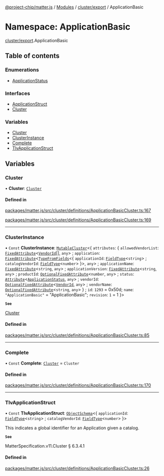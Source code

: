 [@project-chip/matter.js](../README.md) / [Modules](../modules.md) / [cluster/export](cluster_export.md) / ApplicationBasic

# Namespace: ApplicationBasic

[cluster/export](cluster_export.md).ApplicationBasic

## Table of contents

### Enumerations

- [ApplicationStatus](../enums/cluster_export.ApplicationBasic.ApplicationStatus.md)

### Interfaces

- [ApplicationStruct](../interfaces/cluster_export.ApplicationBasic.ApplicationStruct.md)
- [Cluster](../interfaces/cluster_export.ApplicationBasic.Cluster.md)

### Variables

- [Cluster](cluster_export.ApplicationBasic.md#cluster)
- [ClusterInstance](cluster_export.ApplicationBasic.md#clusterinstance)
- [Complete](cluster_export.ApplicationBasic.md#complete)
- [TlvApplicationStruct](cluster_export.ApplicationBasic.md#tlvapplicationstruct)

## Variables

### Cluster

• **Cluster**: [`Cluster`](../interfaces/cluster_export.ApplicationBasic.Cluster.md)

#### Defined in

[packages/matter.js/src/cluster/definitions/ApplicationBasicCluster.ts:167](https://github.com/project-chip/matter.js/blob/558e12c94a201592c28c7bc0743705360b3e5ca6/packages/matter.js/src/cluster/definitions/ApplicationBasicCluster.ts#L167)

[packages/matter.js/src/cluster/definitions/ApplicationBasicCluster.ts:169](https://github.com/project-chip/matter.js/blob/558e12c94a201592c28c7bc0743705360b3e5ca6/packages/matter.js/src/cluster/definitions/ApplicationBasicCluster.ts#L169)

___

### ClusterInstance

• `Const` **ClusterInstance**: [`MutableCluster`](../interfaces/cluster_export.MutableCluster-1.md)\<\{ `attributes`: \{ `allowedVendorList`: [`FixedAttribute`](../interfaces/cluster_export.FixedAttribute.md)\<[`VendorId`](datatype_export.md#vendorid)[], `any`\> ; `application`: [`FixedAttribute`](../interfaces/cluster_export.FixedAttribute.md)\<[`TypeFromFields`](tlv_export.md#typefromfields)\<\{ `applicationId`: [`FieldType`](../interfaces/tlv_export.FieldType.md)\<`string`\> ; `catalogVendorId`: [`FieldType`](../interfaces/tlv_export.FieldType.md)\<`number`\>  }\>, `any`\> ; `applicationName`: [`FixedAttribute`](../interfaces/cluster_export.FixedAttribute.md)\<`string`, `any`\> ; `applicationVersion`: [`FixedAttribute`](../interfaces/cluster_export.FixedAttribute.md)\<`string`, `any`\> ; `productId`: [`OptionalFixedAttribute`](../interfaces/cluster_export.OptionalFixedAttribute.md)\<`number`, `any`\> ; `status`: [`Attribute`](../interfaces/cluster_export.Attribute.md)\<[`ApplicationStatus`](../enums/cluster_export.ApplicationBasic.ApplicationStatus.md), `any`\> ; `vendorId`: [`OptionalFixedAttribute`](../interfaces/cluster_export.OptionalFixedAttribute.md)\<[`VendorId`](datatype_export.md#vendorid), `any`\> ; `vendorName`: [`OptionalFixedAttribute`](../interfaces/cluster_export.OptionalFixedAttribute.md)\<`string`, `any`\>  } ; `id`: ``1293`` = 0x50d; `name`: ``"ApplicationBasic"`` = "ApplicationBasic"; `revision`: ``1`` = 1 }\>

**`See`**

[Cluster](cluster_export.ApplicationBasic.md#cluster)

#### Defined in

[packages/matter.js/src/cluster/definitions/ApplicationBasicCluster.ts:85](https://github.com/project-chip/matter.js/blob/558e12c94a201592c28c7bc0743705360b3e5ca6/packages/matter.js/src/cluster/definitions/ApplicationBasicCluster.ts#L85)

___

### Complete

• `Const` **Complete**: [`Cluster`](../interfaces/cluster_export.ApplicationBasic.Cluster.md) = `Cluster`

#### Defined in

[packages/matter.js/src/cluster/definitions/ApplicationBasicCluster.ts:170](https://github.com/project-chip/matter.js/blob/558e12c94a201592c28c7bc0743705360b3e5ca6/packages/matter.js/src/cluster/definitions/ApplicationBasicCluster.ts#L170)

___

### TlvApplicationStruct

• `Const` **TlvApplicationStruct**: [`ObjectSchema`](../classes/tlv_export.ObjectSchema.md)\<\{ `applicationId`: [`FieldType`](../interfaces/tlv_export.FieldType.md)\<`string`\> ; `catalogVendorId`: [`FieldType`](../interfaces/tlv_export.FieldType.md)\<`number`\>  }\>

This indicates a global identifier for an Application given a catalog.

**`See`**

MatterSpecification.v11.Cluster § 6.3.4.1

#### Defined in

[packages/matter.js/src/cluster/definitions/ApplicationBasicCluster.ts:26](https://github.com/project-chip/matter.js/blob/558e12c94a201592c28c7bc0743705360b3e5ca6/packages/matter.js/src/cluster/definitions/ApplicationBasicCluster.ts#L26)
